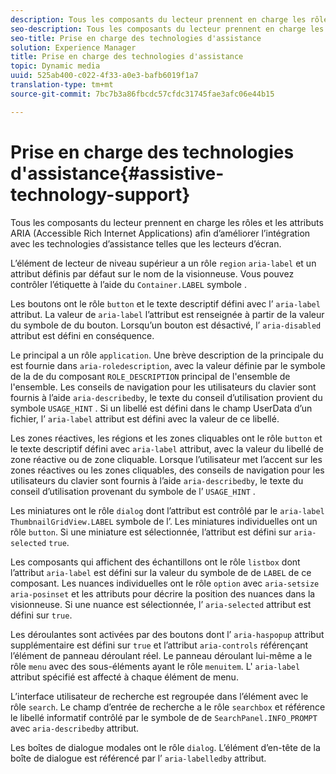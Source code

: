 ```yaml
---
description: Tous les composants du lecteur prennent en charge les rôles et les attributs ARIA (Accessible Rich Internet Applications) afin d’améliorer l’intégration avec les technologies d’assistance telles que les lecteurs d’écran.
seo-description: Tous les composants du lecteur prennent en charge les rôles et les attributs ARIA (Accessible Rich Internet Applications) afin d’améliorer l’intégration avec les technologies d’assistance telles que les lecteurs d’écran.
seo-title: Prise en charge des technologies d'assistance
solution: Experience Manager
title: Prise en charge des technologies d'assistance
topic: Dynamic media
uuid: 525ab400-c022-4f33-a0e3-bafb6019f1a7
translation-type: tm+mt
source-git-commit: 7bc7b3a86fbcdc57cfdc31745fae3afc06e44b15

---
```



# Prise en charge des technologies d&#39;assistance{#assistive-technology-support}

Tous les composants du lecteur prennent en charge les rôles et les attributs ARIA (Accessible Rich Internet Applications) afin d’améliorer l’intégration avec les technologies d’assistance telles que les lecteurs d’écran.

L’élément de lecteur de niveau supérieur a un rôle `region` `aria-label` et un attribut définis par défaut sur le nom de la visionneuse. Vous pouvez contrôler l’étiquette à l’aide du `Container.LABEL` symbole .

Les boutons ont le rôle `button` et le texte descriptif défini avec l’ `aria-label` attribut. La valeur de `aria-label` l’attribut est renseignée à partir de la valeur du symbole de  du bouton. Lorsqu’un bouton est désactivé, l’ `aria-disabled` attribut est défini en conséquence.

Le principal a un rôle `application`. Une brève description de la  principale du est fournie dans `aria-roledescription`, avec la valeur définie par le symbole de la  de du composant `ROLE_DESCRIPTION` principal de l&#39;ensemble de l&#39;ensemble. Les conseils de navigation pour les utilisateurs du clavier sont fournis à l’aide `aria-describedby`, le texte du conseil d’utilisation provient du symbole `USAGE_HINT` . Si un libellé est défini dans le champ UserData d’un fichier, l’ `aria-label` attribut est défini avec la valeur de ce libellé.

Les zones réactives, les régions et les zones cliquables ont le rôle `button` et le texte descriptif défini avec `aria-label` attribut, avec la valeur du libellé de zone réactive ou de zone cliquable. Lorsque l’utilisateur met l’accent sur les zones réactives ou les zones cliquables, des conseils de navigation pour les utilisateurs du clavier sont fournis à l’aide `aria-describedby`, le texte du conseil d’utilisation provenant du symbole de l’ `USAGE_HINT` .

Les miniatures ont le rôle `dialog` dont l’attribut est contrôlé par le `aria-label` `ThumbnailGridView.LABEL` symbole  de l’. Les miniatures individuelles ont un rôle `button`. Si une miniature est sélectionnée, l’attribut est défini sur `aria-selected` `true`.

Les composants qui affichent des échantillons ont le rôle `listbox` dont l’attribut `aria-label` est défini sur la valeur du symbole de  de `LABEL` de ce composant. Les nuances individuelles ont le rôle `option` avec `aria-setsize` `aria-posinset` et les attributs pour décrire la position des nuances dans la visionneuse. Si une nuance est sélectionnée, l’ `aria-selected` attribut est défini sur `true`.

Les  déroulantes sont activées par des boutons dont l’ `aria-haspopup` attribut supplémentaire est défini sur `true` et l’attribut `aria-controls` référençant l’élément de panneau déroulant réel. Le panneau déroulant lui-même a le rôle `menu` avec des sous-éléments ayant le rôle `menuitem`. L&#39; `aria-label` attribut spécifié est affecté à chaque élément de menu.

L’interface utilisateur de recherche est regroupée dans l’élément avec le rôle `search`. Le champ d’entrée de recherche a le rôle `searchbox` et référence le libellé informatif contrôlé par le symbole de  de `SearchPanel.INFO_PROMPT` avec `aria-describedby` attribut.

Les boîtes de dialogue modales ont le rôle `dialog`. L’élément d’en-tête de la boîte de dialogue est référencé par l’ `aria-labelledby` attribut.
